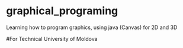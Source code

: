# graphical_programing
Learning how to program graphics, using java (Canvas) for 2D and 3D

#For Technical University of Moldova

